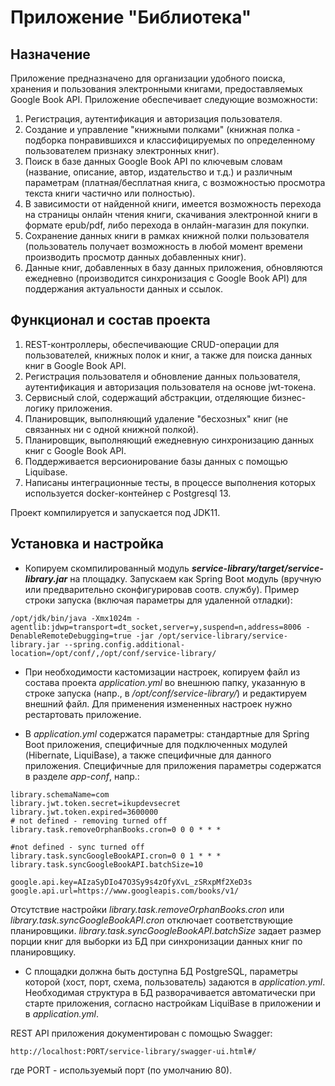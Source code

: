 # Приложение "Библиотека"

## Назначение
Приложение предназначено для организации удобного поиска, хранения и пользования электронными книгами, предоставляемых Google Book API.
Приложение обеспечивает следующие возможности:
1. Регистрация, аутентификация и авторизация пользователя.
2. Создание и управление "книжными полками" (книжная полка - подборка понравившихся и классифицируемых по определенному пользователем признаку электронных книг).
3. Поиск в базе данных Google Book API по ключевым словам (название, описание, автор, издательство и т.д.) и различным параметрам (платная/бесплатная книга, с возможностью просмотра текста книги частично или полностью).
4. В зависимости от найденной книги, имеется возможность перехода на страницы онлайн чтения книги, скачивания электронной книги в формате epub/pdf, либо перехода в онлайн-магазин для покупки. 
4. Сохранение данных книги в рамках книжной полки пользователя (пользователь получает возможность в любой момент времени производить просмотр данных добавленных книг). 
5. Данные книг, добавленных в базу данных приложения, обновляются ежедневно (производится синхронизация с Google Book API) для поддержания актуальности данных и ссылок. 
 
## Функционал и состав проекта
1. REST-контроллеры, обеспечивающие CRUD-операции для пользователей, книжных полок и книг, а также для поиска данных книг в Google Book API. 
2. Регистрация пользователя и обновление данных пользователя, аутентификация и авторизация пользователя на основе jwt-токена.
3. Сервисный слой, содержащий абстракции, отделяющие бизнес-логику приложения. 
4. Планировщик, выполняющий удаление "бесхозных" книг (не связанных ни с одной книжной полкой). 
5. Планировщик, выполняющий ежедневную синхронизацию данных книг с Google Book API. 
6. Поддерживается версионирование базы данных с помощью Liquibase.
7. Написаны интеграционные тесты, в процессе выполнения которых используется docker-контейнер с Postgresql 13.

Проект компилируется и запускается под JDK11.

## Установка и настройка

- Копируем скомпилированный модуль ***service-library/target/service-library.jar*** на площадку. Запускаем как Spring Boot модуль
(вручную или предварительно сконфигурировав соотв. службу).
Пример строки запуска (включая параметры для удаленной отладки):
```
/opt/jdk/bin/java -Xmx1024m -agentlib:jdwp=transport=dt_socket,server=y,suspend=n,address=8006 -DenableRemoteDebugging=true -jar /opt/service-library/service-library.jar --spring.config.additional-location=/opt/conf/,/opt/conf/service-library/
```
- При необходимости кастомизации настроек, копируем файл из состава проекта *application.yml* во внешнюю папку, указанную в строке
запуска (напр., в */opt/conf/service-library/*) и редактируем внешний файл. Для применения измененных настроек нужно рестартовать приложение.

- В *application.yml* содержатся параметры: стандартные для Spring Boot приложения, специфичные для подключенных модулей (Hibernate, LiquiBase),
а также специфичные для данного приложения. Специфичные для приложения параметры содержатся в разделе *app-conf*, напр.:
```
library.schemaName=com
library.jwt.token.secret=ikupdevsecret
library.jwt.token.expired=3600000
# not defined - removing turned off
library.task.removeOrphanBooks.cron=0 0 0 * * *

#not defined - sync turned off
library.task.syncGoogleBookAPI.cron=0 0 1 * * *
library.task.syncGoogleBookAPI.batchSize=10

google.api.key=AIzaSyDIo47O3Sy9s4zOfyXvL_zSRxpMf2XeD3s
google.api.url=https://www.googleapis.com/books/v1/
```
Отсутствие настройки *library.task.removeOrphanBooks.cron* или *library.task.syncGoogleBookAPI.cron* отключает соответствующие планировщики. 
*library.task.syncGoogleBookAPI.batchSize* задает размер порции книг для выборки из БД при синхронизации данных книг по планировщику. 

- С площадки должна быть доступна БД PostgreSQL, параметры которой (хост, порт, схема, пользователь) задаются в *application.yml*. 
Необходимая структура в БД разворачивается автоматически при старте приложения, согласно настройкам LiquiBase в приложении и в *application.yml*.

REST API приложения документирован с помощью Swagger:
```
http://localhost:PORT/service-library/swagger-ui.html#/
```
где PORT - используемый порт (по умолчанию 80). 